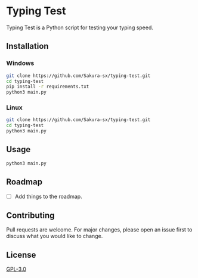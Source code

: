 # Typing Test

Typing Test is a Python script for testing your typing speed.

## Installation

### Windows

```bash
git clone https://github.com/Sakura-sx/typing-test.git
cd typing-test
pip install -r requirements.txt
python3 main.py
```

### Linux

```bash
git clone https://github.com/Sakura-sx/typing-test.git
cd typing-test
python3 main.py
```

## Usage

```bash
python3 main.py
```

## Roadmap
- [ ] Add things to the roadmap.


## Contributing

Pull requests are welcome. For major changes, please open an issue first
to discuss what you would like to change.

## License

[GPL-3.0](https://choosealicense.com/licenses/gpl-3.0/)